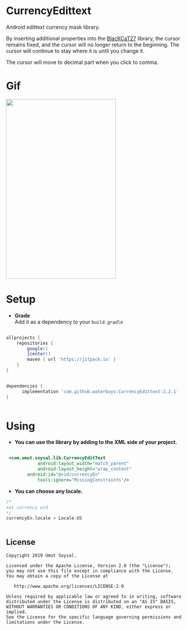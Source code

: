 # CurrencyEdittext
Android edittext currency mask library.

By inserting additional properties into the  [BlacKCaT27](https://github.com/BlacKCaT27/CurrencyEditText) library, the cursor remains fixed, and the cursor will no longer return to the beginning. The cursor will continue to stay where it is until you change it.

The cursor will move to decimal part when you click to comma.

# Gif

<img src="gif/appSs.gif" width="300" height="490"/>

# Setup

* **Grade**  
Add it as a dependency to your `build.gradle`

```gradle

allprojects {
    repositories {
        google()
        jcenter()
        maven { url 'https://jitpack.io' }
    }
}
```

```gradle

dependencies {
      implementation 'com.github.waterboys:CurrencyEdittext:1.2.1'
}
	
```
# Using

* **You can use the library by adding to the XML side of your project.**

```xml

 <com.umut.soysal.lib.CurrencyEditText
            android:layout_width="match_parent"
            android:layout_height="wrap_content"
	    android:id="@+id/currencyEn"		       
            tools:ignore="MissingConstraints"/>

```


* **You can choose any locale.**

```kotlin
/*
set currency usd
*/
currencyEn.locale = Locale.US
	
```
License
--------


    Copyright 2019 Umut Soysal.

    Licensed under the Apache License, Version 2.0 (the "License");
    you may not use this file except in compliance with the License.
    You may obtain a copy of the License at

       http://www.apache.org/licenses/LICENSE-2.0

    Unless required by applicable law or agreed to in writing, software
    distributed under the License is distributed on an "AS IS" BASIS,
    WITHOUT WARRANTIES OR CONDITIONS OF ANY KIND, either express or implied.
    See the License for the specific language governing permissions and
    limitations under the License.
